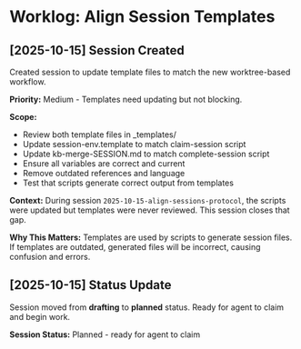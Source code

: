 # Worklog: Align Session Templates

## [2025-10-15] Session Created

Created session to update template files to match the new worktree-based workflow.

**Priority:** Medium - Templates need updating but not blocking.

**Scope:**
- Review both template files in _templates/
- Update session-env.template to match claim-session script
- Update kb-merge-SESSION.md to match complete-session script
- Ensure all variables are correct and current
- Remove outdated references and language
- Test that scripts generate correct output from templates

**Context:**
During session `2025-10-15-align-sessions-protocol`, the scripts were updated but templates were never reviewed. This session closes that gap.

**Why This Matters:**
Templates are used by scripts to generate session files. If templates are outdated, generated files will be incorrect, causing confusion and errors.

## [2025-10-15] Status Update

Session moved from **drafting** to **planned** status. Ready for agent to claim and begin work.

**Session Status:** Planned - ready for agent to claim
